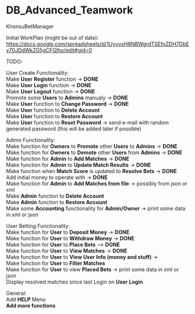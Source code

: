 # DB_Advanced_Teamwork
KhonsuBetManager

Initial WorkPlan (might be out of date):
https://docs.google.com/spreadsheets/d/1UyuyxH8NBWgrdTSEfoZDH7DbEv70JDdWkZG5gCFQIho/edit#gid=0

TODO:

User Create Functionality:<br/>
Make **User** **Register** function -> **DONE**<br/>
Make **User** **Login** function -> **DONE**<br/>
Make **User** **Logout** function -> **DONE**<br/>
Promote some **Users** to **Admins** manualy -> **DONE**<br/>
Make **User** function to **Change Password** -> **DONE**<br/>
Make **User** function to **Delete Account**<br/>
Make **User** function to **Restore Account**<br/>
Make **User** function to **Reset Password** -> send e-mail with random generated password (this will be added later if possible)<br/>

Admin Functionality:<br/>
Make function for **Owners** to **Promote** other **Users** to **Admins** -> **DONE**<br/>
Make function for **Owners** to **Demote** other **Users** from **Admins** -> **DONE**<br/>
Make function for **Admin** to **Add Matches** -> **DONE**<br/>
Make function for **Admin** to **Update Match Results** -> **DONE**<br/>
Make function when **Match Score** is updated to **Resolve Bets** -> **DONE**<br/>
Add initial money to operate with -> **DONE**<br/>
Make function for **Admin** to **Add Matches from file** -> possibly from json or xml<br/>
Make **Admin** function to **Delete Account**<br/>
Make **Admin** function to **Restore Account**<br/>
Make some **Accounting** functionality for **Admin/Owner** -> print some data in xml or json<br/>

User Betting Functionality:<br/>
Make function for **User** to **Deposit Money** -> **DONE**<br/>
Make function for **User** to **Withdraw Money** -> **DONE**<br/>
Make function for **User** to **Place Bets** --> **DONE**<br/>
Make function for **User** to **View Matches** -> **DONE**<br/>
Make function for **User** to **View User Info (money and stuff)** -><br/>
Make function for **User** to **Filter Matches**<br/>
Make function for **User** to view **Placed Bets** -> print some data in xml or json<br/>
Display resolved matches since last Login on **User** **Login**<br/>

General:<br/>
Add **HELP** Menu<br/>
**Add more functions**<br/>

